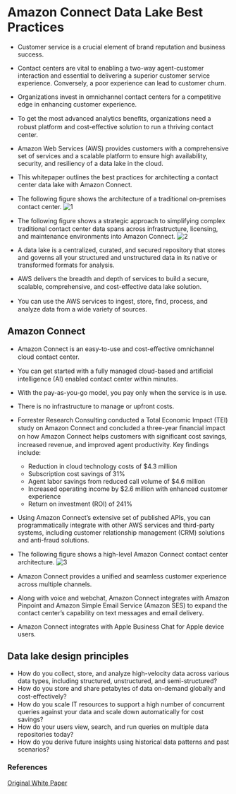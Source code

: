 # Amazon Connect Data Lake Best Practices

- Customer service is a crucial element of brand reputation and business success. 
- Contact centers are vital to enabling a two-way agent-customer interaction and essential to delivering a superior customer service experience. Conversely, a poor experience can lead to customer churn. 
- Organizations invest in omnichannel contact centers for a competitive edge in enhancing customer experience.
- To get the most advanced analytics beneﬁts, organizations need a robust platform and cost-eﬀective solution to run a thriving contact center. 
- Amazon Web Services (AWS) provides customers with a comprehensive set of services and a scalable platform to ensure high availability, security, and resiliency of a data lake in the cloud.
- This whitepaper outlines the best practices for architecting a contact center data lake with Amazon Connect.

- The following ﬁgure shows the architecture of a traditional on-premises contact center.
![1](https://user-images.githubusercontent.com/23625821/127283202-dc879ae4-33b2-4bdb-97a6-6a3435f90c7d.png)

- The following ﬁgure shows a strategic approach to simplifying complex traditional contact center data spans across infrastructure, licensing, and maintenance environments into Amazon Connect.
![2](https://user-images.githubusercontent.com/23625821/127283239-4a78f25a-774a-4c98-8949-254a5e27a5af.png)

- A data lake is a centralized, curated, and secured repository that stores and governs all your structured and unstructured data in its native or transformed formats for analysis.
- AWS delivers the breadth and depth of services to build a secure, scalable, comprehensive, and cost-eﬀective data lake solution.
-  You can use the AWS services to ingest, store, ﬁnd, process, and analyze data from a wide variety of sources.

## Amazon Connect
- Amazon Connect is an easy-to-use and cost-eﬀective omnichannel cloud contact center.
- You can get started with a fully managed cloud-based and artiﬁcial intelligence (AI) enabled contact center within minutes.
- With the pay-as-you-go model, you pay only when the service is in use.
- There is no infrastructure to manage or upfront costs.

- Forrester Research Consulting conducted a Total Economic Impact (TEI) study on Amazon Connect and concluded a three-year ﬁnancial impact on how Amazon Connect helps customers with signiﬁcant cost savings, increased revenue, and improved agent productivity. Key ﬁndings include:
  
  - Reduction in cloud technology costs of $4.3 million
  - Subscription cost savings of 31%
  - Agent labor savings from reduced call volume of $4.6 million
  - Increased operating income by $2.6 million with enhanced customer experience
  - Return on investment (ROI) of 241%

- Using Amazon Connect’s extensive set of published APIs, you can programmatically integrate with other AWS services and third-party systems, including customer relationship management (CRM) solutions and anti-fraud solutions. 

- The following ﬁgure shows a high-level Amazon Connect contact center architecture.
![3](https://user-images.githubusercontent.com/23625821/127284304-c4ecad5a-83f0-47a3-8000-dd8fe37ec640.png)


-  Amazon Connect provides a uniﬁed and seamless customer experience across multiple channels.
-  Along with voice and webchat, Amazon Connect integrates with Amazon Pinpoint and Amazon Simple Email Service (Amazon SES) to expand the contact center’s capability on text messages and email delivery.
-  Amazon Connect integrates with Apple Business Chat for Apple device users.

## Data lake design principles 
- How do you collect, store, and analyze high-velocity data across various data types, including structured, unstructured, and semi-structured?
- How do you store and share petabytes of data on-demand globally and cost-eﬀectively?
- How do you scale IT resources to support a high number of concurrent queries against your data and scale down automatically for cost savings?
- How do your users view, search, and run queries on multiple data repositories today?
- How do you derive future insights using historical data patterns and past scenarios?



### References

<a href="https://docs.aws.amazon.com/whitepapers/latest/amazon-connect-data-lake-best-practices/amazon-connect-data-lake-best-practices.pdf#amazon-connect-data-lake-best-practices"> Original White Paper </a>

